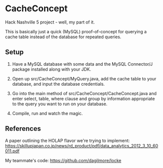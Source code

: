 CacheConcept
============

Hack Nashville 5 project - well, my part of it.

This is basically just a quick (MySQL) proof-of-concept for querying a cache table instead of the database for repeated queries. 

Setup
-----

1) Have a MySQL database with some data and the MySQL Connector/J package installed along with your JDK.

2) Open up src/CacheConcept/MyQuery.java, add the cache table to your database, and input the database credentials.

3) Go into the main method of src/CacheConcept/CacheConcept.java and enter select, table, where clause and group by information appropriate to the query you want to run on your database.

4) Compile, run and watch the magic.

References
----------

A paper outlining the HOLAP flavor we're trying to implement:
https://skillupjapan.co.jp/news/rd_product/pdf/data_analytics_2012_3_10_60011.pdf

My teammate's code:
https://github.com/dagilmore/locke

